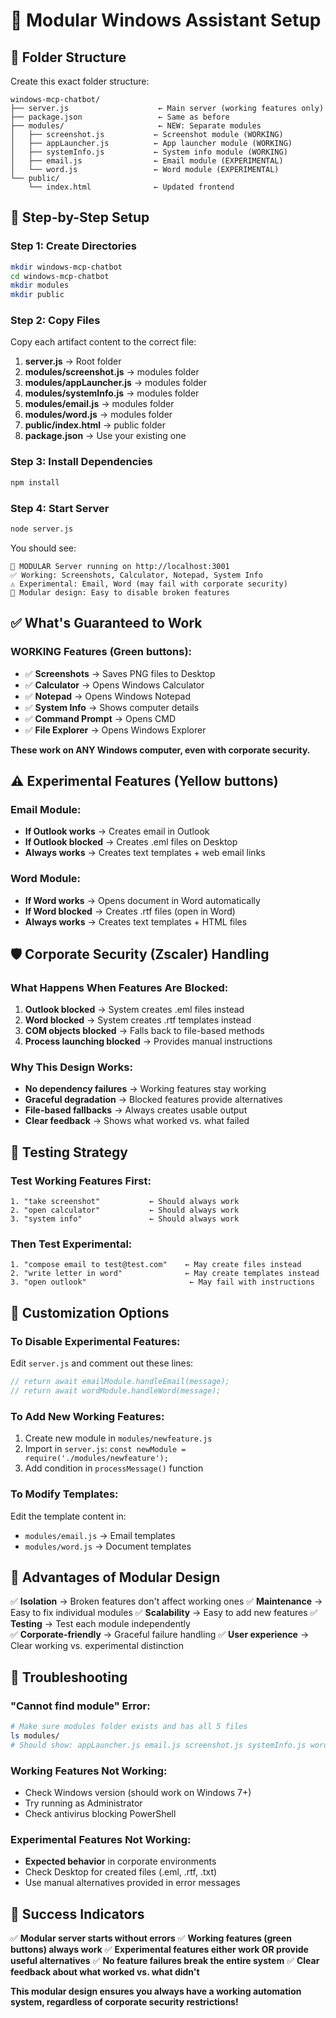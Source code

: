 # 🔧 Modular Windows Assistant Setup

## 📁 **Folder Structure**
Create this exact folder structure:

```
windows-mcp-chatbot/
├── server.js                    ← Main server (working features only)
├── package.json                 ← Same as before  
├── modules/                     ← NEW: Separate modules
│   ├── screenshot.js           ← Screenshot module (WORKING)
│   ├── appLauncher.js          ← App launcher module (WORKING)
│   ├── systemInfo.js           ← System info module (WORKING)
│   ├── email.js                ← Email module (EXPERIMENTAL)
│   └── word.js                 ← Word module (EXPERIMENTAL)
└── public/
    └── index.html              ← Updated frontend
```

## 🚀 **Step-by-Step Setup**

### **Step 1: Create Directories**
```bash
mkdir windows-mcp-chatbot
cd windows-mcp-chatbot
mkdir modules
mkdir public
```

### **Step 2: Copy Files**
Copy each artifact content to the correct file:

1. **server.js** → Root folder
2. **modules/screenshot.js** → modules folder  
3. **modules/appLauncher.js** → modules folder
4. **modules/systemInfo.js** → modules folder
5. **modules/email.js** → modules folder
6. **modules/word.js** → modules folder
7. **public/index.html** → public folder
8. **package.json** → Use your existing one

### **Step 3: Install Dependencies**
```bash
npm install
```

### **Step 4: Start Server**
```bash
node server.js
```

You should see:
```
🚀 MODULAR Server running on http://localhost:3001
✅ Working: Screenshots, Calculator, Notepad, System Info
⚠️ Experimental: Email, Word (may fail with corporate security)
🔧 Modular design: Easy to disable broken features
```

## ✅ **What's Guaranteed to Work**

### **WORKING Features (Green buttons):**
- ✅ **Screenshots** → Saves PNG files to Desktop
- ✅ **Calculator** → Opens Windows Calculator
- ✅ **Notepad** → Opens Windows Notepad  
- ✅ **System Info** → Shows computer details
- ✅ **Command Prompt** → Opens CMD
- ✅ **File Explorer** → Opens Windows Explorer

**These work on ANY Windows computer, even with corporate security.**

## ⚠️ **Experimental Features (Yellow buttons)**

### **Email Module:**
- **If Outlook works** → Creates email in Outlook
- **If Outlook blocked** → Creates .eml files on Desktop
- **Always works** → Creates text templates + web email links

### **Word Module:**
- **If Word works** → Opens document in Word automatically
- **If Word blocked** → Creates .rtf files (open in Word)
- **Always works** → Creates text templates + HTML files

## 🛡️ **Corporate Security (Zscaler) Handling**

### **What Happens When Features Are Blocked:**
1. **Outlook blocked** → System creates .eml files instead
2. **Word blocked** → System creates .rtf templates instead  
3. **COM objects blocked** → Falls back to file-based methods
4. **Process launching blocked** → Provides manual instructions

### **Why This Design Works:**
- **No dependency failures** → Working features stay working
- **Graceful degradation** → Blocked features provide alternatives
- **File-based fallbacks** → Always creates usable output
- **Clear feedback** → Shows what worked vs. what failed

## 🧪 **Testing Strategy**

### **Test Working Features First:**
```
1. "take screenshot"           ← Should always work
2. "open calculator"           ← Should always work  
3. "system info"               ← Should always work
```

### **Then Test Experimental:**
```
1. "compose email to test@test.com"    ← May create files instead
2. "write letter in word"              ← May create templates instead
3. "open outlook"                       ← May fail with instructions
```

## 🔧 **Customization Options**

### **To Disable Experimental Features:**
Edit `server.js` and comment out these lines:
```javascript
// return await emailModule.handleEmail(message);
// return await wordModule.handleWord(message);
```

### **To Add New Working Features:**
1. Create new module in `modules/newfeature.js`
2. Import in `server.js`: `const newModule = require('./modules/newfeature');`
3. Add condition in `processMessage()` function

### **To Modify Templates:**
Edit the template content in:
- `modules/email.js` → Email templates
- `modules/word.js` → Document templates

## 🎯 **Advantages of Modular Design**

✅ **Isolation** → Broken features don't affect working ones
✅ **Maintenance** → Easy to fix individual modules
✅ **Scalability** → Easy to add new features
✅ **Testing** → Test each module independently  
✅ **Corporate-friendly** → Graceful failure handling
✅ **User experience** → Clear working vs. experimental distinction

## 🚨 **Troubleshooting**

### **"Cannot find module" Error:**
```bash
# Make sure modules folder exists and has all 5 files
ls modules/
# Should show: appLauncher.js email.js screenshot.js systemInfo.js word.js
```

### **Working Features Not Working:**
- Check Windows version (should work on Windows 7+)
- Try running as Administrator
- Check antivirus blocking PowerShell

### **Experimental Features Not Working:**
- **Expected behavior** in corporate environments
- Check Desktop for created files (.eml, .rtf, .txt)
- Use manual alternatives provided in error messages

## 🎉 **Success Indicators**

✅ **Modular server starts without errors**
✅ **Working features (green buttons) always work**
✅ **Experimental features either work OR provide useful alternatives**
✅ **No feature failures break the entire system**
✅ **Clear feedback about what worked vs. what didn't**

**This modular design ensures you always have a working automation system, regardless of corporate security restrictions!**